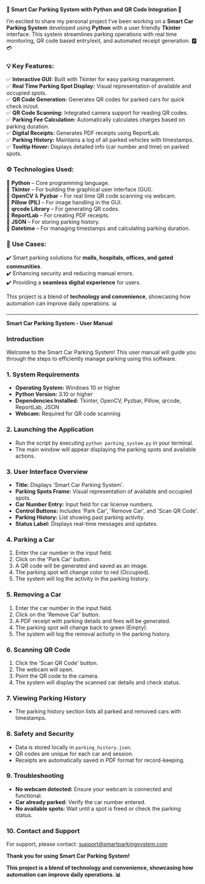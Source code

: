 **🚗 Smart Car Parking System with Python and QR Code Integration 🚀**  

I’m excited to share my personal project I’ve been working on a **Smart Car Parking System** developed using **Python** with a user friendly **Tkinter** interface. This system streamlines parking operations with real time monitoring, QR code based entry/exit, and automated receipt generation. 🅿️💳 

### 💡 **Key Features:**  
✅ **Interactive GUI:** Built with Tkinter for easy parking management.  
✅ **Real Time Parking Spot Display:** Visual representation of available and occupied spots.  
✅ **QR Code Generation:** Generates QR codes for parked cars for quick check in/out.  
✅ **QR Code Scanning:** Integrated camera support for reading QR codes.  
✅ **Parking Fee Calculation:** Automatically calculates charges based on parking duration.  
✅ **Digital Receipts:** Generates PDF receipts using ReportLab.  
✅ **Parking History:** Maintains a log of all parked vehicles with timestamps.  
✅ **Tooltip Hover:** Displays detailed info (car number and time) on parked spots.  

### ⚙️ **Technologies Used:**  
🔹 **Python** – Core programming language.  
🔹 **Tkinter** – For building the graphical user interface (GUI).  
🔹 **OpenCV** & **Pyzbar** – For real time QR code scanning via webcam.  
🔹 **Pillow (PIL)** – For image handling in the GUI.  
🔹 **qrcode Library** – For generating QR codes.  
🔹 **ReportLab** – For creating PDF receipts.  
🔹 **JSON** – For storing parking history.  
🔹 **Datetime** – For managing timestamps and calculating parking duration.  

### 📌 **Use Cases:**  
✔️ Smart parking solutions for **malls, hospitals, offices, and gated communities**.  
✔️ Enhancing security and reducing manual errors.  
✔️ Providing a **seamless digital experience** for users.  

This project is a blend of **technology and convenience**, showcasing how automation can improve daily operations. 📊  

---

**Smart Car Parking System - User Manual**

### Introduction
Welcome to the Smart Car Parking System! This user manual will guide you through the steps to efficiently manage parking using this software.

### 1. System Requirements
- **Operating System:** Windows 10 or higher
- **Python Version:** 3.10 or higher
- **Dependencies Installed:** Tkinter, OpenCV, Pyzbar, Pillow, qrcode, ReportLab, JSON
- **Webcam:** Required for QR code scanning

### 2. Launching the Application
- Run the script by executing `python parking_system.py` in your terminal.
- The main window will appear displaying the parking spots and available actions.

### 3. User Interface Overview
- **Title:** Displays 'Smart Car Parking System'.
- **Parking Spots Frame:** Visual representation of available and occupied spots.
- **Car Number Entry:** Input field for car license numbers.
- **Control Buttons:** Includes 'Park Car', 'Remove Car', and 'Scan QR Code'.
- **Parking History:** List showing past parking activity.
- **Status Label:** Displays real-time messages and updates.

### 4. Parking a Car
1. Enter the car number in the input field.
2. Click on the 'Park Car' button.
3. A QR code will be generated and saved as an image.
4. The parking spot will change color to red (Occupied).
5. The system will log the activity in the parking history.

### 5. Removing a Car
1. Enter the car number in the input field.
2. Click on the 'Remove Car' button.
3. A PDF receipt with parking details and fees will be generated.
4. The parking spot will change back to green (Empty).
5. The system will log the removal activity in the parking history.

### 6. Scanning QR Code
1. Click the 'Scan QR Code' button.
2. The webcam will open.
3. Point the QR code to the camera.
4. The system will display the scanned car details and check status.

### 7. Viewing Parking History
- The parking history section lists all parked and removed cars with timestamps.

### 8. Safety and Security
- Data is stored locally in `parking_history.json`.
- QR codes are unique for each car and session.
- Receipts are automatically saved in PDF format for record-keeping.

### 9. Troubleshooting
- **No webcam detected:** Ensure your webcam is connected and functional.
- **Car already parked:** Verify the car number entered.
- **No available spots:** Wait until a spot is freed or check the parking status.

### 10. Contact and Support
For support, please contact: support@smartparkingsystem.com

**Thank you for using Smart Car Parking System!**

**This project is a blend of technology and convenience, showcasing how automation can improve daily operations. 📊**
